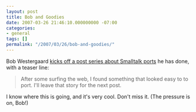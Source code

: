 ```yaml
---
layout: post
title: Bob and Goodies
date: 2007-03-26 21:46:10.000000000 -07:00
categories:
- general
tags: []
permalink: "/2007/03/26/bob-and-goodies/"
---
```

Bob Westergaard [kicks off a post series about Smalltalk ports](http://www.cincomsmalltalk.com/userblogs/bobw/blogView?showComments=true&entry=3352316147) he has done, with a teaser line:

> After some surfing the web, I found something that looked easy to to port. I'll leave that story for the next post.

I know where this is going, and it's very cool. Don't miss it. (The pressure is on, Bob!)

